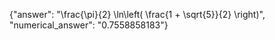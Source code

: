{"answer": "\\frac{\\pi}{2} \\ln\\left( \\frac{1 + \\sqrt{5}}{2} \\right)", "numerical_answer": "0.7558858183"}